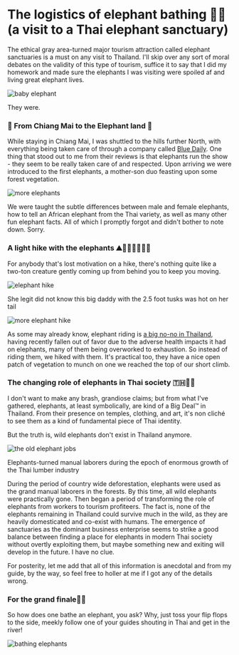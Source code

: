 # The logistics of elephant bathing 🐘🛁 (a visit to a Thai elephant sanctuary)

The ethical gray area-turned major tourism attraction called elephant sanctuaries is a must on any visit to Thailand. I'll skip over any sort of moral debates on the validity of this type of tourism, suffice it to say that I did my homework and made sure the elephants I was visiting were spoiled af and living great elephant lives. 

![baby elephant](https://lh3.googleusercontent.com/VxxonjSj4d2R2AmsT5fQGFD8kIb1BpNeT0YBKu5HmjmJtDt0CQbgtND94aGjg1l-H6G7Qs6x5vwnh9PpJdqwwPOwFVI8rfslp9P74FFHKX_Mnv5ItMfNrLfHB3DdYRBVPeso3TCiIeOFoHopth_LE9uqTRCpKmoEA7JfP452z6-2dnB3CD-QRUaJ7pfEiw5nFhG5PuUBeNjShhpMqhOt-lO518rsVrM6gKxcI8_oUPK8AtnkhVAE9Izn-77DvajQ2Iy3EF7sMWiHC69nYCmKMwyKf0G2SL_3rpmysyU1VJO4hy5P99IIpf0-tazCyoe3cF4b3-LAQ1Nqsnt7372vpagmjyjcpVUkp-EOaNcW6XzNBi2gH0pq9ZKh8Xuh-_K6wFJ6LgSfmJTzz4KUPN6Ub5pVWM5T5NMebWIyKD_OA04aiVBh_su0l31NtHatQeIWtVB92PlT_siIXoOeseqlJR8HbcdMqlR-BcO_UalyAaD9Qf9ahdLdExa6VIN3CZ4ogpU9yPEXBCGYdaIRYB49WS_20njhEGitfrPqdUKsFx3xvtYkkYqlAmzy5h5RwyIMPJKFK4uopFp8hALgQuk3NBl3-FHoJhjFxWy9aE3gPC0AE6XFEjpfjuk0R28PXrCUhvAeBeOX24PAfM5uQKJ9ra9dBg=w1160-h1546-no)

They were.

### 🐘 From Chiang Mai to the Elephant land 🐘

While staying in Chiang Mai, I was shuttled to the hills further North, with everything being taken care of through a company called [Blue Daily](https://www.tripadvisor.com/Attraction_Review-g293917-d11762930-Reviews-Blue_Daily_Elephant_Care-Chiang_Mai.html). One thing that stood out to me from their reviews is that elephants run the show - they seem to be really taken care of and respected. Upon arriving we were introduced to the first elephants, a mother-son duo feasting upon some forest vegetation.

![more elephants](https://lh3.googleusercontent.com/HLLdQL_v3yG3sult3rYuviVjlL7DjMgeYI-LkZs3UETXxHvGgiqXxLDsgss8rFNYWN9q1hqeifxWpymUqKgMBxCs6PTOHTJdTtxsGCK0KUTRAfwPBZXJPtFGSVLORHap6BxCrW3Zf06eyuLxXNzjntwlsikHtIWvqMGO-a89gWus8HhVMr9quBnzLw9Jjk__XLnyAiEhW5-4pyMdQ9DNhj-ReM77KU04Q6iC9YewmW7rB5ojjr-qCZNNt4mfqbViXQYbn8Y9f9fhNlrZ4txt800djTYyfdotDSEwX5ZgB7pdYAl8IOqxIYZixmdSdXjaykrxQvn4IKXMzRc3pLYrtCVvuLI3gEGpoQEVwmguMAcRDnWrHf95heBmFZ1iqO8KiPYsog1sqxYN3E1FV_XoS60DSE6nqn1R8-6C9RybTv5wEreuIO7N2Tz-3D8YhBM2qWNXissKvGci09180J7Z-0o_cwFLF_b_L6A-07PRhCKI6d_2TjUKaL-vqI-zfn3UWT8Nj7z9J7PHvQeBKAupATcf3ciVXVsDQNLYrTDy5GEbkgaXne9vEfFa_N37vtB884jBOFXvZO3RlBHh9nNNuR_sG-vSiNcjooP8LAthbXTzgYo-zmqVznYIeefu2qzQo6jVzklwmZyS3I1hML4TlyN3Ow=w1160-h1546-no)

We were taught the subtle differences between male and female elephants, how to tell an African elephant from the Thai variety, as well as many other fun elephant facts. All of which I promptly forgot and didn't bother to note down. Sorry.

### A light hike with the elephants ⛰🚶🏽‍♂️🐘🐘🐘

For anybody that's lost motivation on a hike, there's nothing quite like a two-ton creature gently coming up from behind you to keep you moving.

![elephant hike](https://lh3.googleusercontent.com/Vqa51XCPe13qTW_U8nfNpEZgy_dN4g7riDYSG-o9s0qg3RGrzpusLo_W31T6dhHduO8E1fo0TPEe8y1gCN1_Ew0XhBpo6lmohcksHWA4owRr4_iaDQ-Cp-8WbKghFLN2hKZqLLNemeRszXZmZVApodYVKT2e0ZgECpybaxlCoUDIqfHIGk4dIVSqgG_4mlTnxVOh9VEd9lW4loHZB49pbtGT6lTFgAmc64iGqb8StF4h3F0YtUXNASfpiGQbqYXj4gEAOJ7FpWmhBpjmhR0J1v-nYz4FvJtDLY5Ugcg4DkU_iHjc_GUFRVcXO_ewJjHWiScUvK6Z6_B4GmCZ1-hOK_6kuCBB_ZzfE6BGYe7z0Im3g-k7B3kDreU7rdU621KI1llcCs1oTlj9cipL9xTN4TPLuTL9Xr7PxujozBzVOUh1OoF1_0f2lw0ODTGfEUDn43t1pE3cmFIDv1ico4ktp8GpVk3CdnUGzMlsnizCrJv8JaO6hnemkFKoW8bTK9VX7ePsLEoPiHd0NjI9aJc2tvRjcGWiNV-14wnOGKwYpSwHk04Jl7BLO4AEt89KtRu4SBP-0JLm9NjJeMayP_aKIED8uD6dDGS6e-doceKa84uKGTxAtW6RTYPrDUJFmlanf1DzPV03uhNadw1BPuTMJsFchA=w1160-h1546-no)

She legit did not know this big daddy with the 2.5 foot tusks was hot on her tail

![more elephant hike](https://lh3.googleusercontent.com/8MatVkR1h6wMmABzNb2pHmS6c9X4aoOwvQbl-vME_iSggQpknzcc32w1XrjM6Ceg-lu1Y6qXZKNQhwwrgyneqcAzgHt7v_TAATaADWOzyF9GyO6AxszOEcuPYEJZaX7oYW8Ne7OeoYh3UfsKi6dxDx8mRWYXfphXGKrR8p5nwQHyF0cQg8xvgGm-QV-lzisYc8IqA6B6bQdj0XOiXDx8ZOUTH6gbhCk2ImnEl1iNRZ9S5t4PDPSssN4A7dqeffY8c7gd_MewMziZd2K5S3F4Ux0WvA0LB7NWIAjv0BXmbmxrhyZOUasaU93m8DjGBQJ9f549jq2H8u0ZDr7LFpelvZIdrBj7uzfoRopS7X4l_CNkVOXaA5d15Ipc9aFzoYl9rOfN7dbm0sP0YjKIUSel4qkNAHCR7t0xnMz9lvK96I_zvgXWlZBtUEPzRZsLY5baBfqtQKtWrfA5es21SZDbdHdWZqSunaGDap9KfXiEQtv9qCB9wUOasKI2rEYJFrc-nRIR_BeLyPVb0QxeqGO9uesk-rauduBUdMejWPbLFN6aSPY9K4rZFQkek6dHZp-KB8oBJzOZcD8aCx-bLzUSgJrsvsvs90ttK5m9uc-a6kAzHlHxlzBD_gtNsNgk-m1gpf2BsqFsQvzav1hxt4rQ-S1D2Q=w1932-h1449-no)

As some may already know, elephant riding is [a big no-no in Thailand](https://theculturetrip.com/asia/thailand/articles/instagram-bans-elephant-riding-photos-protect-wildlife/), having recently fallen out of favor due to the adverse health impacts it had on elephants, many of them being overworked to exhaustion. So instead of riding them, we hiked with them. It's practical too, they have a nice open patch of vegetation to munch on one we reached the top of our short climb.

### The changing role of elephants in Thai society 🇹🇭🐘🚀

I don't want to make any brash, grandiose claims; but from what I've gathered, elephants, at least symbolically, are kind of a Big Deal™️ in Thailand. From their presence on temples, clothing, and art, it's non cliché to see them as a kind of fundamental piece of Thai identity.

But the truth is, wild elephants don't exist in Thailand anymore.

![the old elephant jobs](https://lh3.googleusercontent.com/6zxicDGpg3kszvofP5gBIDubqC2Rk5Mc0TG7-EsFB6UxF6AZzaryBOdbAZO9D7kfRnf4asmJwH3VAK43X-0EgMAODr_WBjfn7-ja3Oq5bcq4rpRpxNfnjeMcRqaUiHNI1vEzQhZF1wRjeN1Zivw-x4r1WaSovoj08yNLKJkKAC7Hh2-7rkMfpcXH99bFt3pMNGwmHnQwoSVTOLoNKLBlJGFZBNhDkxdG9CleUWrsaLU3WXC01yJPyiTbPNXcKo0tb4Muy-xYG9dlv4ogDBUQP3oZGDRooIPcdp6WzOsduTIUkzCEwWrAMZSD684ua9t_XrX723cwSMOLUQ9ndP4288xyskn-phOyDaB7Axb62kujAIXkdT0KSenB1oKjpMy0LU7Xp2PfXUziRRDOtytOEe17GaPiBaAJX_E2LjLV7JQesMxifdIc4-_zq0QefDed3hYpf0L4oyaEFtC_z1Zx3Pwatlqu2xeu2z2EG6tNwVZaQgaRF96HeTOINwRRm6_NZZ8Q5jHdXqjHKhzn3jzGRn1NRRERFZBlwo4b4mJKmMaXtNGHG2TFoT5A3wNMZoPZzrxejhLG1CpuUOmNDU7fu2kyMuULEuD-u6WaY0ryidWva4M9Saje-lWdaTsO3yVnQVWGoeqJL_XyoqRS__Dl3fW1Ow=s1546-no)

Elephants-turned manual laborers during the epoch of enormous growth of the Thai lumber industry

During the period of country wide deforestation, elephants were used as the grand manual laborers in the forests. By this time,  all wild elephants were practically gone. Then began a period of transforming the role of elephants from workers to tourism profiteers. The fact is, none of the elephants remaining in Thailand could survive much in the wild, as they are heavily domesticated and co-exist with humans. The emergence of sanctuaries as the dominant business enterprise seems to strike a good balance between finding a place for elephants in modern Thai society without overtly exploiting them, but maybe something new and exiting will develop in the future. I have no clue.

For posterity, let me add that all of this information is anecdotal and from my guide, by the way, so feel free to holler at me if I got any of the details wrong.

### For the grand finale🛁🐘

So how does one bathe an elephant, you ask? Why, just toss your flip flops to the side, meekly follow one of your guides shouting in Thai and get in the river!

![bathing elephants](https://lh3.googleusercontent.com/NdE5GvancJzo21aKYPACPZTaTQbJU5qtqc6S2hsQl7vD5xC76iZUQVjLWxmBEOojUddrEtxWTp9dw5REknDoPGAY1uKS0P29fHqShyDbf-QvB7C4ATRyuzjb7wuMvijcUqYtrKoEvogtyLjPKwZKM7UBcYWbA8hAUxCln32H8Agg-VLBDmz5RTPkHyP0-GNOUzOis5KWqz9lHPE3Dy3jyjTbw4ceaPNoK-8Hb97a-k7n0SNsQufjWDXsNmz32GFaRbh_nODXPRaywuFXiTwPigXM9AQJvwTxjnqQTc91LY4LpO2gA_CBheWcZaU0iBEV18hx1F_NgbGiVIcef8WSwY2_swarHZcqGHR2NHinT9KbJ9jnsMoVIi_8A13ZxetQwGV9xb8K-zUH6-nWKucYac28KjPeFSGvlkJPpS0rAzKNqzSs7N3z-cfD5Ppvorx95r8tvTXw5FcH7yosT4JId1YCRj8XKGOXg8C9_qZFwBZUtfd1qi0gA9XPjuBa4-sEdjLHIEDwhwQAqqdTxYuP2jtL_3MNRxe9NjgrAiV42CHL-_-xGfJAvMelh2eGqW1nXsdBah-6yYAmed2wY8C6qBEliPVAj2k_xVSbC_MZ8ntNJO0Dc0L5RsZDUdlCIUiEanjxUYInXZ-QNjTDrVlRPCUXFg=w1932-h1449-no)

